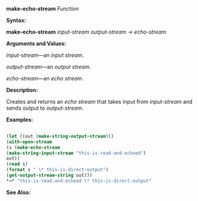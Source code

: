 **make-echo-stream** *Function* 



**Syntax:** 



**make-echo-stream** *input-stream output-stream → echo-stream* 



**Arguments and Values:** 



*input-stream*—an *input stream*. 



*output-stream*—an *output stream*. 



*echo-stream*—an *echo stream*. 



**Description:** 



Creates and returns an *echo stream* that takes input from *input-stream* and sends output to *output-stream*. 



**Examples:**
```lisp
 
(let ((out (make-string-output-stream))) 
(with-open-stream 
(s (make-echo-stream 
(make-string-input-stream "this-is-read-and-echoed") 
out)) 
(read s) 
(format s " \* this-is-direct-output") 
(get-output-stream-string out))) 
*→* "this-is-read-and-echoed \* this-is-direct-output" 

```
**See Also:** 




